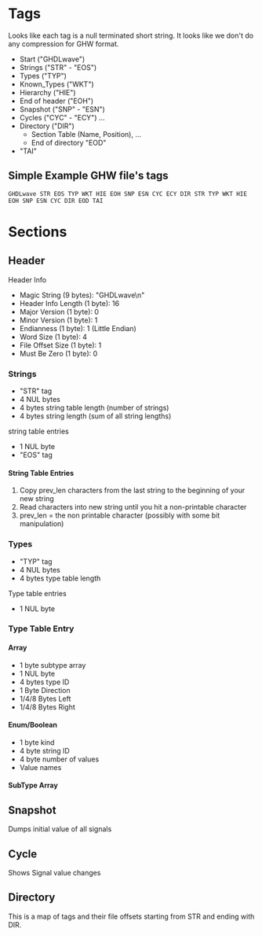 # Tags
Looks like each tag is a null terminated short string. It looks like we don't do any compression for GHW format.

* Start ("GHDLwave")
* Strings ("STR" - "EOS")
* Types ("TYP")
* Known_Types ("WKT")
* Hierarchy ("HIE")
* End of header ("EOH")
* Snapshot ("SNP" - "ESN")
* Cycles ("CYC" - "ECY") ...
* Directory ("DIR")
  * Section Table (Name, Position), ...
  * End of directory "EOD"
* "TAI"
  
## Simple Example GHW file's tags
`
GHDLwave STR EOS TYP WKT HIE EOH SNP ESN CYC ECY DIR STR TYP WKT HIE EOH SNP ESN CYC DIR EOD TAI
`
# Sections

## Header

Header Info
* Magic String (9 bytes): "GHDLwave\n"
* Header Info Length (1 byte): 16
* Major Version (1 byte): 0
* Minor Version (1 byte): 1
* Endianness (1 byte): 1 (Little Endian)
* Word Size (1 byte): 4
* File Offset Size (1 byte): 1
* Must Be Zero (1 byte): 0

### Strings
* "STR" tag
* 4 NUL bytes
* 4 bytes string table length (number of strings)
* 4 bytes string length (sum of all string lengths)

string table entries
* 1 NUL byte
* "EOS" tag

#### String Table Entries
1. Copy prev_len characters from the last string to the beginning of your new string
2. Read characters into new string until you hit a non-printable character
3. prev_len = the non printable character (possibly with some bit manipulation)

### Types
* "TYP" tag
* 4 NUL bytes
* 4 bytes type table length

Type table entries
* 1 NUL byte

### Type Table Entry

#### Array
* 1 byte subtype array
* 1 NUL byte
* 4 bytes type ID
* 1 Byte Direction
* 1/4/8 Bytes Left
* 1/4/8 Bytes Right

#### Enum/Boolean
 * 1 byte kind
 * 4 byte string ID
 * 4 byte number of values
 * Value names

#### SubType Array


 
 



## Snapshot
Dumps initial value of all signals

## Cycle
Shows Signal value changes

## Directory
This is a map of tags and their file offsets starting from STR and ending with DIR.
